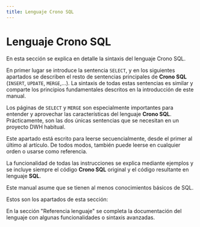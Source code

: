 ```yaml
---
title: Lenguaje Crono SQL
---
```


# Lenguaje Crono SQL

En esta sección se explica en detalle la sintaxis del lenguaje Crono SQL.

En primer lugar se introduce la sentencia `SELECT`, y en los siguientes apartados se describen el resto de sentencias principales de **Crono SQL** (`INSERT`, `UPDATE`, `MERGE`,...). La sintaxis de todas estas sentencias es similar y comparte los principios fundamentales descritos en la introducción de este manual.


Los páginas de `SELECT` y `MERGE` son especialmente importantes para entender y aprovechar las características del lenguaje **Crono SQL**. Prácticamente, son las dos únicas sentencias que se necesitan en un proyecto DWH habitual.

Este apartado está escrito para leerse secuencialmente, desde el primer al último al artículo. De todos modos, también puede leerse en cualquier orden o usarse como referencia.

La funcionalidad de todas las instrucciones se explica mediante ejemplos y se incluye siempre el código **Crono SQL** original y el código resultante en lenguaje **SQL**.

Este manual asume que se tienen al menos conocimientos básicos de SQL.

Estos son los apartados de esta sección:

<section-index />

En la sección "Referencia lenguaje" se completa la documentación del lenguaje con algunas funcionalidades o sintaxis avanzadas.
